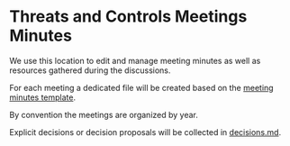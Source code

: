 # Threats and Controls Meetings Minutes

We use this location to edit and manage meeting minutes as well as resources gathered during the discussions.

For each meeting a dedicated file will be created based on the 
[meeting minutes template](2025-meeting-minutes-template.md).

By convention the meetings are organized by year.

Explicit decisions or decision proposals will be collected in [decisions.md](decisions.md).
